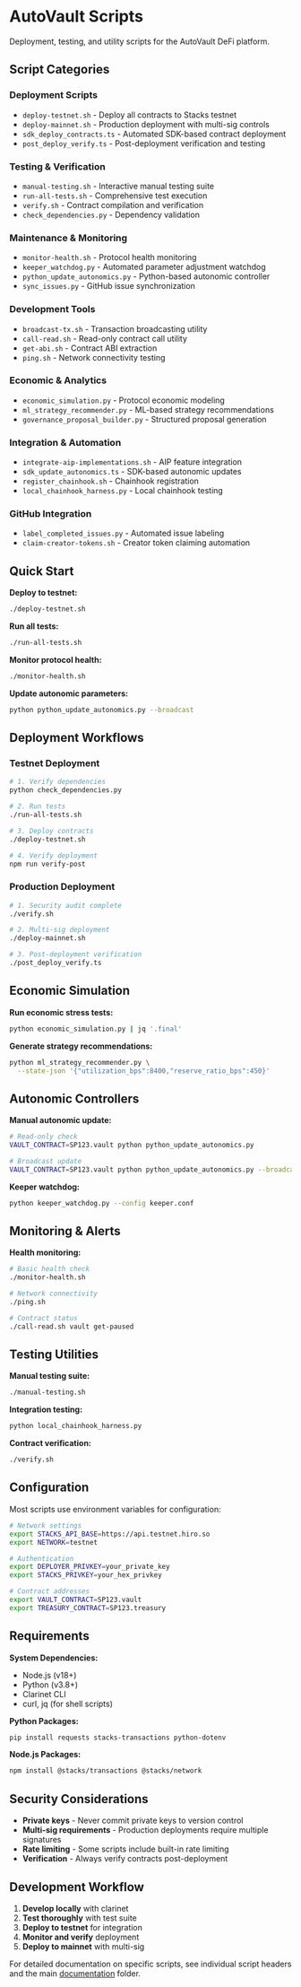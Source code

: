 # AutoVault Scripts

Deployment, testing, and utility scripts for the AutoVault DeFi platform.

## Script Categories

### Deployment Scripts

- `deploy-testnet.sh` - Deploy all contracts to Stacks testnet
- `deploy-mainnet.sh` - Production deployment with multi-sig controls
- `sdk_deploy_contracts.ts` - Automated SDK-based contract deployment
- `post_deploy_verify.ts` - Post-deployment verification and testing

### Testing & Verification

- `manual-testing.sh` - Interactive manual testing suite
- `run-all-tests.sh` - Comprehensive test execution
- `verify.sh` - Contract compilation and verification
- `check_dependencies.py` - Dependency validation

### Maintenance & Monitoring

- `monitor-health.sh` - Protocol health monitoring
- `keeper_watchdog.py` - Automated parameter adjustment watchdog
- `python_update_autonomics.py` - Python-based autonomic controller
- `sync_issues.py` - GitHub issue synchronization

### Development Tools

- `broadcast-tx.sh` - Transaction broadcasting utility
- `call-read.sh` - Read-only contract call utility
- `get-abi.sh` - Contract ABI extraction
- `ping.sh` - Network connectivity testing

### Economic & Analytics

- `economic_simulation.py` - Protocol economic modeling
- `ml_strategy_recommender.py` - ML-based strategy recommendations
- `governance_proposal_builder.py` - Structured proposal generation

### Integration & Automation

- `integrate-aip-implementations.sh` - AIP feature integration
- `sdk_update_autonomics.ts` - SDK-based autonomic updates
- `register_chainhook.sh` - Chainhook registration
- `local_chainhook_harness.py` - Local chainhook testing

### GitHub Integration

- `label_completed_issues.py` - Automated issue labeling
- `claim-creator-tokens.sh` - Creator token claiming automation

## Quick Start

**Deploy to testnet:**

```bash
./deploy-testnet.sh
```

**Run all tests:**

```bash
./run-all-tests.sh
```

**Monitor protocol health:**

```bash
./monitor-health.sh
```

**Update autonomic parameters:**

```bash
python python_update_autonomics.py --broadcast
```

## Deployment Workflows

### Testnet Deployment

```bash
# 1. Verify dependencies
python check_dependencies.py

# 2. Run tests
./run-all-tests.sh

# 3. Deploy contracts
./deploy-testnet.sh

# 4. Verify deployment
npm run verify-post
```

### Production Deployment

```bash
# 1. Security audit complete
./verify.sh

# 2. Multi-sig deployment
./deploy-mainnet.sh

# 3. Post-deployment verification
./post_deploy_verify.ts
```

## Economic Simulation

**Run economic stress tests:**

```bash
python economic_simulation.py | jq '.final'
```

**Generate strategy recommendations:**

```bash
python ml_strategy_recommender.py \
  --state-json '{"utilization_bps":8400,"reserve_ratio_bps":450}'
```

## Autonomic Controllers

**Manual autonomic update:**

```bash
# Read-only check
VAULT_CONTRACT=SP123.vault python python_update_autonomics.py

# Broadcast update
VAULT_CONTRACT=SP123.vault python python_update_autonomics.py --broadcast
```

**Keeper watchdog:**

```bash
python keeper_watchdog.py --config keeper.conf
```

## Monitoring & Alerts

**Health monitoring:**

```bash
# Basic health check
./monitor-health.sh

# Network connectivity
./ping.sh

# Contract status
./call-read.sh vault get-paused
```

## Testing Utilities

**Manual testing suite:**

```bash
./manual-testing.sh
```

**Integration testing:**

```bash
python local_chainhook_harness.py
```

**Contract verification:**

```bash
./verify.sh
```

## Configuration

Most scripts use environment variables for configuration:

```bash
# Network settings
export STACKS_API_BASE=https://api.testnet.hiro.so
export NETWORK=testnet

# Authentication
export DEPLOYER_PRIVKEY=your_private_key
export STACKS_PRIVKEY=your_hex_privkey

# Contract addresses
export VAULT_CONTRACT=SP123.vault
export TREASURY_CONTRACT=SP123.treasury
```

## Requirements

**System Dependencies:**

- Node.js (v18+)
- Python (v3.8+)
- Clarinet CLI
- curl, jq (for shell scripts)

**Python Packages:**

```bash
pip install requests stacks-transactions python-dotenv
```

**Node.js Packages:**

```bash
npm install @stacks/transactions @stacks/network
```

## Security Considerations

- **Private keys** - Never commit private keys to version control
- **Multi-sig requirements** - Production deployments require multiple signatures
- **Rate limiting** - Some scripts include built-in rate limiting
- **Verification** - Always verify contracts post-deployment

## Development Workflow

1. **Develop locally** with clarinet
2. **Test thoroughly** with test suite
3. **Deploy to testnet** for integration
4. **Monitor and verify** deployment
5. **Deploy to mainnet** with multi-sig

For detailed documentation on specific scripts, see individual script
headers and the main [documentation](../documentation/) folder.
